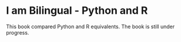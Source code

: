# I am Bilingual - Python and R

This book compared Python and R equivalents. The book is still under progress. 
